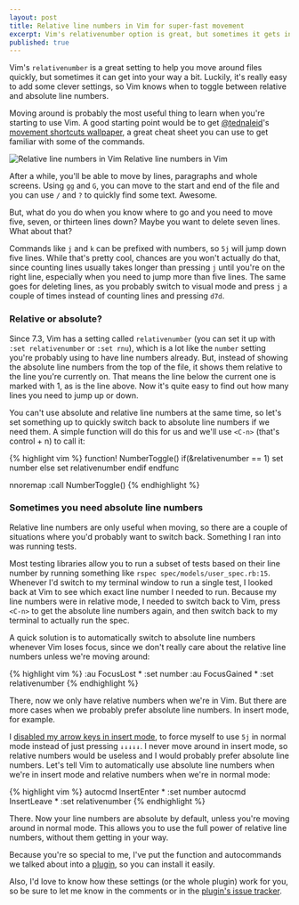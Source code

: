 ```yaml
---
layout: post
title: Relative line numbers in Vim for super-fast movement
excerpt: Vim's relativenumber option is great, but sometimes it gets into your way a bit. With some clever settings, let's set it up so it just works.
published: true
---
```


<span id="intro">
Vim's <code>relativenumber</code> is a great setting to help you move around files quickly, but sometimes it can get into your way a bit. Luckily, it's really easy to add some clever settings, so Vim knows when to toggle between relative and absolute line numbers.
</span>

Moving around is probably the most useful thing to learn when you're starting to use Vim. A good starting point would be to get [@tednaleid](http://twitter.com/#!/tednaleid "Ted Naleid")'s [movement shortcuts wallpaper](http://naleid.com/blog/2010/10/04/vim-movement-shortcuts-wallpaper), a great cheat sheet you can use to get familiar with some of the commands.

![Relative line numbers in Vim](http://jeffkreeftmeijer.com/images/relativenumber.png)
<span class="small">Relative line numbers in Vim</span>

After a while, you'll be able to move by lines, paragraphs and whole screens. Using `gg` and `G`, you can move to the start and end of the file and you can use `/` and `?` to quickly find some text. Awesome.

But, what do you do when you know where to go and you need to move five, seven, or thirteen lines down? Maybe you want to delete seven lines. What about that?

Commands like `j` and `k` can be prefixed with numbers, so `5j` will jump down five lines. While that's pretty cool, chances are you won't actually do that, since counting lines usually takes longer than pressing `j` until you're on the right line, especially when you need to jump more than five lines. The same goes for deleting lines, as you probably switch to visual mode and press `j` a couple of times instead of counting lines and pressing `d7d`.

### Relative or absolute?

Since 7.3, Vim has a setting called `relativenumber` (you can set it up with `:set relativenumber` or `:set rnu`), which is a lot like the `number` setting you're probably using to have line numbers already. But, instead of showing the absolute line numbers from the top of the file, it shows them relative to the line you're currently on. That means the line below the current one is marked with 1, as is the line above. Now it's quite easy to find out how many lines you need to jump up or down.


You can't use absolute and relative line numbers at the same time, so let's set something up to quickly switch back to absolute line numbers if we need them. A simple function will do this for us and we'll use `<C-n>` (that's control + n) to call it:

{% highlight vim %}
function! NumberToggle()
  if(&relativenumber == 1)
    set number
  else
    set relativenumber
  endif
endfunc

nnoremap <C-n> :call NumberToggle()<cr>
{% endhighlight %}

### Sometimes you need absolute line numbers

Relative line numbers are only useful when moving, so there are a couple of situations where you'd probably want to switch back. Something I ran into was running tests.

Most testing libraries allow you to run a subset of tests based on their line number by running something like `rspec spec/models/user_spec.rb:15`. Whenever I'd switch to my terminal window to run a single test, I looked back at Vim to see which exact line number I needed to run. Because my line numbers were in relative mode, I needed to switch back to Vim, press `<C-n>` to get the absolute line numbers again, and then switch back to my terminal to actually run the spec.

A quick solution is to automatically switch to absolute line numbers whenever Vim loses focus, since we don't really care about the relative line numbers unless we're moving around:

{% highlight vim %}
:au FocusLost * :set number
:au FocusGained * :set relativenumber
{% endhighlight %}

There, now we only have relative numbers when we're in Vim. But there are more cases when we probably prefer absolute line numbers. In insert mode, for example.

I [disabled my arrow keys in insert mode](https://github.com/jeffkreeftmeijer/dotfiles/blob/master/home/.vim/config/hjkl.vim), to force myself to use `5j` in normal mode instead of just pressing `↓↓↓↓↓`. I never move around in insert mode, so relative numbers would be useless and I would probably prefer absolute line numbers. Let's tell Vim to automatically use absolute line numbers when we're in insert mode and relative numbers when we're in normal mode:

{% highlight vim %}
autocmd InsertEnter * :set number
autocmd InsertLeave * :set relativenumber
{% endhighlight %}

There. Now your line numbers are absolute by default, unless you're moving around in normal mode. This allows you to use the full power of relative line numbers, without them getting in your way.

Because you're so special to me, I've put the function and autocommands we talked about into a [plugin](https://github.com/jeffkreeftmeijer/vim-numbertoggle), so you can install it easily.

Also, I'd love to know how these settings (or the whole plugin) work for you, so be sure to let me know in the comments or in the [plugin's issue tracker](https://github.com/jeffkreeftmeijer/vim-numbertoggle/issues).
